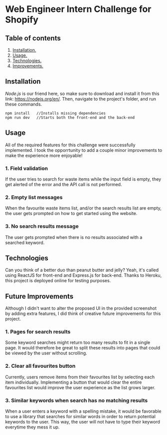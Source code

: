 # Web Engineer Intern Challenge for Shopify

## Table of contents
1. [ Installation. ](#install)
2. [ Usage. ](#usage)
3. [ Technologies. ](#tech)
4. [ Improvements. ](#improv)


<a name="install"></a>
## Installation

*Node.js* is our friend here, so make sure to download and install it from this link: https://nodejs.org/en/. Then, navigate to the project's folder, and run these commands.

```
npm install   //Installs missing dependencies
npm run dev   //Starts both the front-end and the back-end
```


<a name="usage"></a>
## Usage

All of the required features for this challenge were successfully implemented. I took the opporrtunity to add a couple minor improvements to make the experience more enjoyable!

### 1. Field validation

If the user tries to search for waste items while the input field is empty, they get alerted of the error and the API call is not performed.

### 2. Empty list messages

When the favourite waste items list, and/or the search results list are empty, the user gets prompted on how to get started using the website.

### 3. No search results message

The user gets prompted when there is no results associated with a searched keyword.


<a name="tech"></a>
## Technologies

Can you think of a better duo than peanut butter and jelly? Yeah, it's called using ReactJS for front-end and Express.js for back-end. Thanks to Heroku, this project is deployed online for testing purposes.


<a name="improv"></a>
## Future Improvements

Although I didn't want to alter the proposed UI in the provided screenshot by adding extra features, I did think of creative future improvements for this project.

### 1. Pages for search results

Some keyword searches might return too many results to fit in a single page. It would therefore be great to split these results into pages that could be viewed by the user without scrolling.

### 2. Clear all favourites button

Currently, users remove items from their favourites list by selecting each item individually. Implementing a button that would clear the entire favourites list would improve the user experience as the list grows larger.

### 3. Similar keywords when search has no matching results

When a user enters a keyword with a spelling mistake, it would be favorable to use a library that searches for similar words in order to return potential keywords to the user. This way, the user will not have to type their keyword everytime they mess it up.

